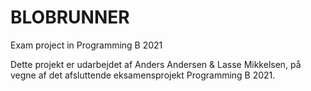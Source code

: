 # BLOBRUNNER
Exam project in Programming B 2021

Dette projekt er udarbejdet af Anders Andersen & Lasse Mikkelsen, på vegne af det afsluttende eksamensprojekt Programming B 2021.

